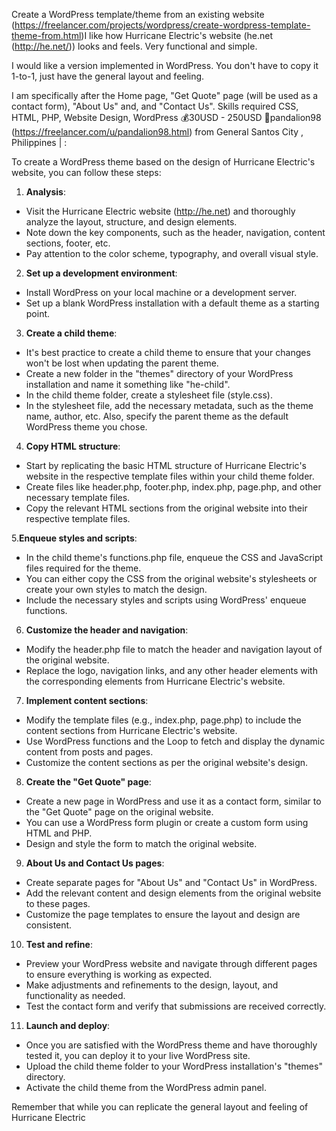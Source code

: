 Create a WordPress template/theme from an existing website
 (https://freelancer.com/projects/wordpress/create-wordpress-template-theme-from.html)I like how Hurricane Electric's website (he.net (http://he.net/)) looks and feels. Very functional and simple.

I would like a version implemented in WordPress. You don't have to copy it 1-to-1, just have the general layout and feeling.

I am specifically after the Home page, "Get Quote" page (will be used as a contact form), "About Us" and, and "Contact Us".
Skills required
CSS, HTML, PHP, Website Design, WordPress
💰30USD - 250USD
👤pandalion98 (https://freelancer.com/u/pandalion98.html) from General Santos City , Philippines | :  

To create a WordPress theme based on the design of Hurricane Electric's website, you can follow these steps:

1.  **Analysis**:
- Visit the Hurricane Electric website (http://he.net) and thoroughly analyze the layout, structure, and design elements.
- Note down the key components, such as the header, navigation, content sections, footer, etc.
- Pay attention to the color scheme, typography, and overall visual style.

2.  **Set up a development environment**:
- Install WordPress on your local machine or a development server.
- Set up a blank WordPress installation with a default theme as a starting point.  

3.  **Create a child theme**:
- It's best practice to create a child theme to ensure that your changes won't be lost when updating the parent theme.
- Create a new folder in the "themes" directory of your WordPress installation and name it something like "he-child".
- In the child theme folder, create a stylesheet file (style.css).
- In the stylesheet file, add the necessary metadata, such as the theme name, author, etc. Also, specify the parent theme as the default WordPress theme you chose.

4.  **Copy HTML structure**:
- Start by replicating the basic HTML structure of Hurricane Electric's website in the respective template files within your child theme folder.
- Create files like header.php, footer.php, index.php, page.php, and other necessary template files.
- Copy the relevant HTML sections from the original website into their respective template files.

5.**Enqueue styles and scripts**:
- In the child theme's functions.php file, enqueue the CSS and JavaScript files required for the theme.
- You can either copy the CSS from the original website's stylesheets or create your own styles to match the design.
- Include the necessary styles and scripts using WordPress' enqueue functions.

6.  **Customize the header and navigation**:
- Modify the header.php file to match the header and navigation layout of the original website.
- Replace the logo, navigation links, and any other header elements with the corresponding elements from Hurricane Electric's website.

7.  **Implement content sections**:
- Modify the template files (e.g., index.php, page.php) to include the content sections from Hurricane Electric's website.
- Use WordPress functions and the Loop to fetch and display the dynamic content from posts and pages.
- Customize the content sections as per the original website's design.

8.  **Create the "Get Quote" page**:
- Create a new page in WordPress and use it as a contact form, similar to the "Get Quote" page on the original website.
- You can use a WordPress form plugin or create a custom form using HTML and PHP.
- Design and style the form to match the original website.

9.  **About Us and Contact Us pages**:
- Create separate pages for "About Us" and "Contact Us" in WordPress.
- Add the relevant content and design elements from the original website to these pages.
- Customize the page templates to ensure the layout and design are consistent.

10. **Test and refine**:
- Preview your WordPress website and navigate through different pages to ensure everything is working as expected.
- Make adjustments and refinements to the design, layout, and functionality as needed.
- Test the contact form and verify that submissions are received correctly.

11. **Launch and deploy**:
- Once you are satisfied with the WordPress theme and have thoroughly tested it, you can deploy it to your live WordPress site.
- Upload the child theme folder to your WordPress installation's "themes" directory.
- Activate the child theme from the WordPress admin panel.

Remember that while you can replicate the general layout and feeling of Hurricane Electric
